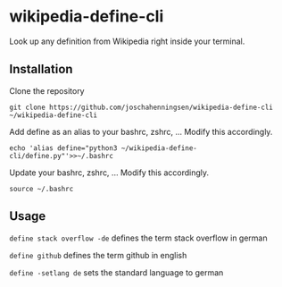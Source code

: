 # wikipedia-define-cli
Look up any definition from Wikipedia right inside your terminal. 

## Installation
Clone the repository

`git clone https://github.com/joschahenningsen/wikipedia-define-cli ~/wikipedia-define-cli`

Add define as an alias to your bashrc, zshrc, ... Modify this accordingly.

`echo 'alias define="python3 ~/wikipedia-define-cli/define.py"'>>~/.bashrc`

Update your bashrc, zshrc, ... Modify this accordingly.

`source ~/.bashrc`

## Usage
`define stack overflow -de` defines the term stack overflow in german

`define github` defines the term github in english

`define -setlang de` sets the standard language to german
